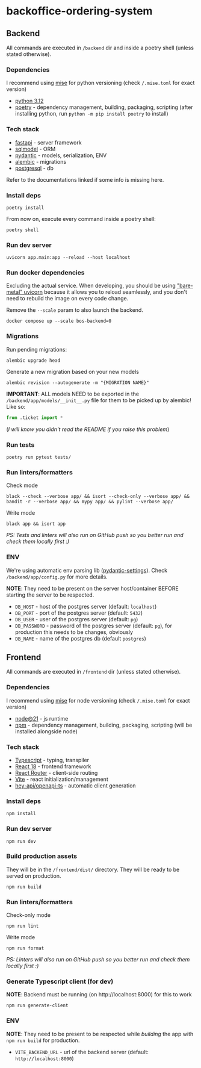 # backoffice-ordering-system


## Backend

All commands are executed in `/backend` dir and inside a poetry shell (unless stated otherwise).


### Dependencies
I recommend using [mise](https://mise.jdx.dev) for python versioning (check `/.mise.toml` for exact version)

- [python 3.12](https://docs.python.org/3/whatsnew/3.12.html)
- [poetry](https://python-poetry.org) - dependency management, building, packaging, scripting (after installing python, run `python -m pip install poetry` to install)

### Tech stack
- [fastapi](https://fastapi.tiangolo.com) - server framework
- [sqlmodel](https://sqlmodel.tiangolo.com) - ORM
- [pydantic](https://docs.pydantic.dev/latest/) - models, serialization, ENV
- [alembic](https://alembic.sqlalchemy.org/en/latest/) - migrations
- [postgresql](https://www.postgresql.org/) - db

Refer to the documentations linked if some info is missing here.

### Install deps

```shell
poetry install
```

From now on, execute every command inside a poetry shell:
```shell
poetry shell
```

### Run dev server
```shell
uvicorn app.main:app --reload --host localhost
```

### Run docker dependencies

Excluding the actual service. When developing, you should be using ["bare-metal" uvicorn](#run-server) because it allows you to reload seamlessly, and you don't need to rebuild the image on every code change.

Remove the `--scale` param to also launch the backend.

```shell
docker compose up --scale bos-backend=0
```

### Migrations

Run pending migrations:
```shell
alembic upgrade head
```

Generate a new migration based on your new models
```shell
alembic revision --autogenerate -m "{MIGRATION NAME}"
```

**IMPORTANT**: ALL models NEED to be exported in the `/backend/app/models/__init__.py` file for them to be picked up by alembic! Like so:
```python
from .ticket import *
```

(*I will know you didn't read the README if you raise this problem*)

### Run tests

```shell
poetry run pytest tests/
```

### Run linters/formatters

Check mode
```shell
black --check --verbose app/ && isort --check-only --verbose app/ && bandit -r --verbose app/ && mypy app/ && pylint --verbose app/
```

Write mode
```shell
black app && isort app
```

*PS: Tests and linters will also run on GitHub push so you better run and check them locally first :)*


### ENV

We're using automatic env parsing lib ([pydantic-settings](https://docs.pydantic.dev/latest/concepts/pydantic_settings/)). 
Check `/backend/app/config.py` for more details.

**NOTE**: They need to be present on the server host/container BEFORE starting the server to be respected.

- `DB_HOST` - host of the postgres server (default: `localhost`)
- `DB_PORT` - port of the postgres server (default: `5432`)
- `DB_USER` - user of the postgres server (default: `pg`)
- `DB_PASSWORD` - password of the postgres server (default: `pg`), for production this needs to be changes, obviously
- `DB_NAME` - name of the postgres db (default `postgres`)

## Frontend

All commands are executed in `/frontend` dir (unless stated otherwise).

### Dependencies
I recommend using [mise](https://mise.jdx.dev) for node versioning (check `/.mise.toml` for exact version)

- [node@21](https://nodejs.org/en) - js runtime
- [npm](https://www.npmjs.com/) - dependency management, building, packaging, scripting (will be installed alongside node)

### Tech stack
- [Typescript](https://www.typescriptlang.org/) - typing, transpiler
- [React 18](https://react.dev/) - frontend framework
- [React Router](https://reactrouter.com/en/main) - client-side routing
- [Vite](https://vite.dev/guide/) - react initialization/management
- [hey-api/openapi-ts](https://github.com/hey-api/openapi-ts) - automatic client generation

### Install deps

```shell
npm install
```

### Run dev server
```shell
npm run dev
```

### Build production assets
They will be in the `/frontend/dist/` directory. They will be ready to be served on production.

```shell
npm run build
```

### Run linters/formatters

Check-only mode
```shell
npm run lint
```

Write mode
```shell
npm run format
```

*PS: Linters will also run on GitHub push so you better run and check them locally first :)*


### Generate Typescript client (for dev)

**NOTE**: Backend must be running (on http://localhost:8000) for this to work

```shell
npm run generate-client
```

### ENV

**NOTE**: They need to be present to be respected while *building* the app with `npm run build` for production.

- `VITE_BACKEND_URL` - url of the backend server (default: `http://localhost:8000`)